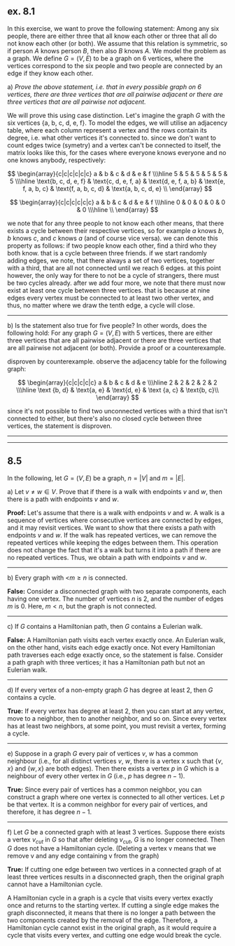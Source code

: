 ## ex. 8.1

In this exercise, we want to prove the following statement: Among any six people, there are either three that all know each other or three that all do not know each other (or both). We assume that this relation is symmetric, so if person $A$ knows person $B$, then also $B$ knows $A$. We model the problem as a graph. We define $G = (V, E)$ to be a graph on 6 vertices, where the vertices correspond to the six people and two people are connected by an edge if they know each other.

a)
*Prove the above statement, i.e. that in every possible graph on 6 vertices, there are three vertices that are all pairwise adjacent or there are three vertices that are all pairwise not adjacent.*

We will prove this using case distinction. Let's imagine the graph $G$ with the six vertices {a, b, c, d, e, f}. To model the edges, we will utilise an adjacency table, where each column represent a vertex and the rows contain its degree, i.e. what other vertices it's connected to. since we don't want to count edges twice (symetry) and a vertex can't be connected to itself, the matrix looks like this, for the cases where everyone knows everyone and no one knows anybody, respectively:

$$
\begin{array}{c|c|c|c|c|c}
a & b & c & d & e & f \\\hline
5 & 5 & 5 & 5 & 5 & 5 \\\hline
\text{b, c, d, e, f} & \text{c, d, e, f, a} & \text{d, e, f, a, b} & \text{e, f, a, b, c} & \text{f, a, b, c, d} & \text{a, b, c, d, e} \\
\end{array}
$$

$$
\begin{array}{c|c|c|c|c|c}
a & b & c & d & e & f \\\hline
0 & 0 & 0 & 0 & 0 & 0 \\\hline
\\
\end{array}
$$

we note that for any three people to not know each other means, that there exists a cycle between their respective vertices, so for example $a$ knows $b$, $b$ knows $c$, and $c$ knows $a$ (and of course vice versa). we can denote this property as follows: if two people know each other, find a third who they both know. that is a cycle between three friends. if we start randomly adding edges, we note, that there always a set of two vertices, together with a third, that are all not connected until we reach 6 edges. at this point however, the only way for there to not be a cycle of strangers, there must be two cycles already. after we add four more, we note that there must now exist at least one cycle between three vertices. that is because at nine edges every vertex must be connected to at least two other vertex, and thus, no matter where we draw the tenth edge, a cycle will close.

---

b)
Is the statement also true for five people? In other words, does the following hold: For any graph $G = (V, E)$ with 5 vertices, there are either three vertices that are all pairwise adjacent or there are three vertices that are all pairwise not adjacent (or both). Provide a proof or a counterexample.

disproven by counterexample. observe the adjacency table for the following graph:

$$
\begin{array}{c|c|c|c|c}
a & b & c & d & e \\\hline
2 & 2 & 2 & 2 & 2 \\\hline
\text {b, d} & \text{a, e} & \text{d, e} & \text {a, c} & \text{b, c}\\
\end{array}
$$

since it's not possible to find two unconnected vertices with a third that isn't connected to either, but there's also no closed cycle between three vertices, the statement is disproven.

---
---

## 8.5
In the following, let $G = (V, E)$ be a graph, $n = |V|$ and $m = |E|$.

a)
Let $v \neq w \in V$. Prove that if there is a walk with endpoints $v$ and $w$, then there is a path with endpoints $v$ and $w$.

**Proof:**
Let's assume that there is a walk with endpoints $v$ and $w$. A walk is a sequence of vertices where consecutive vertices are connected by edges, and it may revisit vertices. We want to show that there exists a path with endpoints $v$ and $w$. If the walk has repeated vertices, we can remove the repeated vertices while keeping the edges between them. This operation does not change the fact that it's a walk but turns it into a path if there are no repeated vertices. Thus, we obtain a path with endpoints $v$ and $w$.

---

b)
Every graph with <$m \geq n$ is connected.

**False:**
Consider a disconnected graph with two separate components, each having one vertex. The number of vertices $n$ is 2, and the number of edges $m$ is 0. Here, $m < n$, but the graph is not connected.

---

c)
If $G$ contains a Hamiltonian path, then $G$ contains a Eulerian walk.

**False:**
A Hamiltonian path visits each vertex exactly once. An Eulerian walk, on the other hand, visits each edge exactly once. Not every Hamiltonian path traverses each edge exactly once, so the statement is false. Consider a path graph with three vertices; it has a Hamiltonian path but not an Eulerian walk.

---

d)
If every vertex of a non-empty graph $G$ has degree at least 2, then $G$ contains a cycle.

**True:**
If every vertex has degree at least 2, then you can start at any vertex, move to a neighbor, then to another neighbor, and so on. Since every vertex has at least two neighbors, at some point, you must revisit a vertex, forming a cycle.

---

e)
Suppose in a graph $G$ every pair of vertices $v$, $w$ has a common neighbour (i.e., for all distinct vertices $v$, $w$, there is a vertex x such that $\{v, x\}$ and $\{w, x\}$ are both edges). Then there exists a vertex $p$ in $G$ which is a neighbour of every other vertex in $G$ (i.e., $p$ has degree $n − 1$).

**True:**
Since every pair of vertices has a common neighbor, you can construct a graph where one vertex is connected to all other vertices. Let $p$ be that vertex. It is a common neighbor for every pair of vertices, and therefore, it has degree $n - 1$.

---

f)
Let $G$ be a connected graph with at least 3 vertices. Suppose there exists a vertex $v_{cut}$ in $G$ so that after deleting $v_{cut}$, $G$ is no longer connected. Then $G$ does not have a Hamiltonian cycle. (Deleting a vertex v means that we remove v and any edge containing v from the graph)

**True:**
If cutting one edge between two vertices in a connected graph of at least three vertices results in a disconnected graph, then the original graph cannot have a Hamiltonian cycle.

A Hamiltonian cycle in a graph is a cycle that visits every vertex exactly once and returns to the starting vertex. If cutting a single edge makes the graph disconnected, it means that there is no longer a path between the two components created by the removal of the edge. Therefore, a Hamiltonian cycle cannot exist in the original graph, as it would require a cycle that visits every vertex, and cutting one edge would break the cycle.
